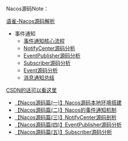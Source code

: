Nacos源码Note：  

[语雀-Nacos源码解析](https://www.yuque.com/books/share/25157c70-4be0-49fc-a02f-2b5001c2b91d)  
- 事件通知
  - [事件通知核心流程](https://www.yuque.com/docs/share/72d90622-c431-487a-a933-e3528744eb15)
  - [NotifyCenter源码分析](https://www.yuque.com/docs/share/da5d779f-fff0-45f9-a61a-7742cc763187)
  - [EventPublisher源码分析](https://www.yuque.com/docs/share/108cc4c1-7faa-4299-b0c3-42ff00c57bac)
  - [Subscriber源码分析](https://www.yuque.com/docs/share/e359342c-42e2-414a-ab73-8f293f484ae9)
  - [Event源码分析](https://www.yuque.com/docs/share/b32d014c-768c-4a76-8f4b-5b1b905227f6)
  - [消息通知总结](https://www.yuque.com/docs/share/128cc08a-a288-459e-9e60-3e36b6a5497e)

[CSDN的话可以看这里](https://blog.csdn.net/pzzzz_wwy/category_11607850.html?spm=1001.2014.3001.5482)
  - [【Nacos源码篇(一)】Nacos源码本地环境搭建](https://blog.csdn.net/Pzzzz_wwy/article/details/122213765?spm=1001.2014.3001.5501)
  - [【Nacos源码篇(二)】Nacos的事件通知机制](https://blog.csdn.net/Pzzzz_wwy/article/details/122627632?spm=1001.2014.3001.5501)
  - [【Nacos源码篇(三)】NotifyCenter源码剖析](https://blog.csdn.net/Pzzzz_wwy/article/details/122675984?spm=1001.2014.3001.5501)
  - [【Nacos源码篇(四)】EventPublisher源码分析](https://blog.csdn.net/Pzzzz_wwy/article/details/122722010?spm=1001.2014.3001.5501)
  - [【Nacos源码篇(五)】Subscriber源码分析](https://blog.csdn.net/Pzzzz_wwy/article/details/122736084?spm=1001.2014.3001.5501)
